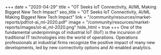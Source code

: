 +++
date = "2020-04-29"
title = "OT Seeks IoT Connectivity, AI/ML Making Biggest New Tech Impact"
seo_title = "OT Seeks IoT Connectivity, AI/ML Making Biggest New Tech Impact"
link = "/community/resources/market-reports/pdf/ot-ai_ml-2020.pdf"
image = "/community/resources/market-reports/images/ot-ai_ml-2020.png"
hide_html = true
+++
One of the fundamental underpinnings of industrial IoT (IIoT) is the incursion of traditional IT technologies into the world of operations. Operations professionals at industrial firms recognize the positive impact of many new developments, led by new connectivity options and AI-enabled analytics.
